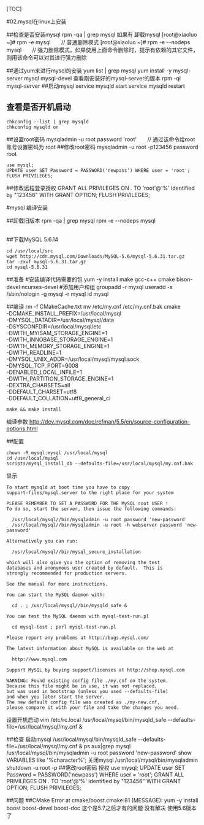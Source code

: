 [TOC]

#02.mysql在linux上安装

##检查是否安装mysql
	rpm -qa | grep mysql
如果有 卸载mysql
	[root@xiaoluo ~]# rpm -e mysql　　// 普通删除模式
	[root@xiaoluo ~]# rpm -e --nodeps mysql　　// 强力删除模式，如果使用上面命令删除时，提示有依赖的其它文件，则用该命令可以对其进行强力删除	

##通过yum来进行mysql的安装
	yum list | grep mysql
	yum install -y mysql-server mysql mysql-devel
查看刚安装好的mysql-server的版本
	rpm -qi mysql-server
##启动mysql
	service mysqld start 
	service mysqld restart
## 查看是否开机启动
	chkconfig --list | grep mysqld
	chkconfig mysqld on
##设置root密码
	mysqladmin -u root password 'root'　　// 通过该命令给root账号设置密码为 root
##修改root密码
	mysqladmin -u root -p123456 password root

	use mysql;
	UPDATE user SET Password = PASSWORD('newpass') WHERE user = 'root';
	FLUSH PRIVILEGES;
##修改远程登录授权
	GRANT ALL PRIVILEGES ON *.* TO 'root'@'%' identified by "123456" WITH GRANT OPTION;
	FLUSH PRIVILEGES;









#mysql 编译安装

##卸载旧版本
rpm -qa | grep mysql
rpm -e --nodeps mysql
##

##下载MySQL 5.6.14

	cd /usr/local/src
	wget http://cdn.mysql.com/Downloads/MySQL-5.6/mysql-5.6.31.tar.gz
	tar -zxvf mysql-5.6.31.tar.gz
	cd mysql-5.6.31


##准备
	#安装编译代码需要的包
	yum -y install make gcc-c++ cmake bison-devel  ncurses-devel
	#添加用户和组
	groupadd -r mysql
	useradd -s /sbin/nologin -g mysql -r mysql
	id mysql

##编译
	rm -f CMakeCache.txt
	mv /etc/my.cnf /etc/my.cnf.bak
	cmake \
	-DCMAKE_INSTALL_PREFIX=/usr/local/mysql \
	-DMYSQL_DATADIR=/usr/local/mysql/data \
	-DSYSCONFDIR=/usr/local/mysql/etc \
	-DWITH_MYISAM_STORAGE_ENGINE=1 \
	-DWITH_INNOBASE_STORAGE_ENGINE=1 \
	-DWITH_MEMORY_STORAGE_ENGINE=1 \
	-DWITH_READLINE=1 \
	-DMYSQL_UNIX_ADDR=/usr/local/mysql/mysql.sock \
	-DMYSQL_TCP_PORT=9008 \
	-DENABLED_LOCAL_INFILE=1 \
	-DWITH_PARTITION_STORAGE_ENGINE=1 \
	-DEXTRA_CHARSETS=all \
	-DDEFAULT_CHARSET=utf8 \
	-DDEFAULT_COLLATION=utf8_general_ci

	make && make install

编译参数
http://dev.mysql.com/doc/refman/5.5/en/source-configuration-options.html

##配置

	chown -R mysql:mysql /usr/local/mysql
	cd /usr/local/mysql
	scripts/mysql_install_db --defaults-file=/usr/local/mysql/my.cnf.bak


显示

	To start mysqld at boot time you have to copy
	support-files/mysql.server to the right place for your system

	PLEASE REMEMBER TO SET A PASSWORD FOR THE MySQL root USER !
	To do so, start the server, then issue the following commands:

	  /usr/local/mysql//bin/mysqladmin -u root password 'new-password'
	  /usr/local/mysql//bin/mysqladmin -u root -h webserver password 'new-password'

	Alternatively you can run:

	  /usr/local/mysql//bin/mysql_secure_installation

	which will also give you the option of removing the test
	databases and anonymous user created by default.  This is
	strongly recommended for production servers.

	See the manual for more instructions.

	You can start the MySQL daemon with:

	  cd . ; /usr/local/mysql//bin/mysqld_safe &

	You can test the MySQL daemon with mysql-test-run.pl

	  cd mysql-test ; perl mysql-test-run.pl

	Please report any problems at http://bugs.mysql.com/

	The latest information about MySQL is available on the web at

	  http://www.mysql.com

	Support MySQL by buying support/licenses at http://shop.mysql.com

	WARNING: Found existing config file ./my.cnf on the system.
	Because this file might be in use, it was not replaced,
	but was used in bootstrap (unless you used --defaults-file)
	and when you later start the server.
	The new default config file was created as ./my-new.cnf,
	please compare it with your file and take the changes you need.



设置开机启动
	vim /etc/rc.local
	/usr/local/mysql/bin/mysqld_safe --defaults-file=/usr/local/mysql/my.cnf &



##检查
启动mysql
/usr/local/mysql/bin/mysqld_safe --defaults-file=/usr/local/mysql/my.cnf &
ps aux|grep mysql
/usr/local/mysql/bin/mysqladmin -u root password 'new-password'
show VARIABLES like '%character%';
关闭mysql 
/usr/local/mysql/bin/mysqladmin shutdown -u root -p
##需改root密码 授权
use mysql;
UPDATE user SET Password = PASSWORD('newpass') WHERE user = 'root';
GRANT ALL PRIVILEGES ON *.* TO 'root'@'%' identified by "123456" WITH GRANT OPTION;
FLUSH PRIVILEGES;

##问题
##CMake Error at cmake/boost.cmake:81 (MESSAGE):
yum -y install boost boost-devel boost-doc 
这个是5.7之后才有的问题  没有解决  使用5.6版本了

